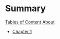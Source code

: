 # Summary
[Tables of Content](./table_of_contents.md)
[About](./about.md)
- [Chapter 1](./chapter_1.md)
